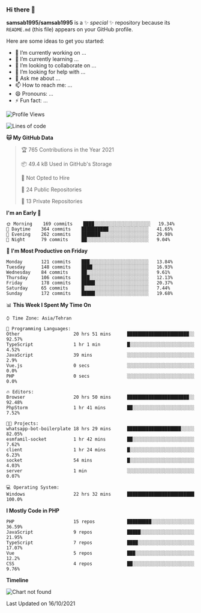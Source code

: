 ### Hi there 👋

**samsab1995/samsab1995** is a ✨ _special_ ✨ repository because its `README.md` (this file) appears on your GitHub profile.

Here are some ideas to get you started:

- 🔭 I’m currently working on ...
- 🌱 I’m currently learning ...
- 👯 I’m looking to collaborate on ...
- 🤔 I’m looking for help with ...
- 💬 Ask me about ...
- 📫 How to reach me: ...
- 😄 Pronouns: ...
- ⚡ Fun fact: ...

<!--START_SECTION:waka-->
![Profile Views](http://img.shields.io/badge/Profile%20Views-0-blue)

![Lines of code](https://img.shields.io/badge/From%20Hello%20World%20I%27ve%20Written-851010%20lines%20of%20code-blue)

**🐱 My GitHub Data** 

> 🏆 765 Contributions in the Year 2021
 > 
> 📦 49.4 kB Used in GitHub's Storage 
 > 
> 🚫 Not Opted to Hire
 > 
> 📜 24 Public Repositories 
 > 
> 🔑 13 Private Repositories  
 > 
**I'm an Early 🐤** 

```text
🌞 Morning    169 commits    ████░░░░░░░░░░░░░░░░░░░░░   19.34% 
🌆 Daytime    364 commits    ██████████░░░░░░░░░░░░░░░   41.65% 
🌃 Evening    262 commits    ███████░░░░░░░░░░░░░░░░░░   29.98% 
🌙 Night      79 commits     ██░░░░░░░░░░░░░░░░░░░░░░░   9.04%

```
📅 **I'm Most Productive on Friday** 

```text
Monday       121 commits    ███░░░░░░░░░░░░░░░░░░░░░░   13.84% 
Tuesday      148 commits    ████░░░░░░░░░░░░░░░░░░░░░   16.93% 
Wednesday    84 commits     ██░░░░░░░░░░░░░░░░░░░░░░░   9.61% 
Thursday     106 commits    ███░░░░░░░░░░░░░░░░░░░░░░   12.13% 
Friday       178 commits    █████░░░░░░░░░░░░░░░░░░░░   20.37% 
Saturday     65 commits     █░░░░░░░░░░░░░░░░░░░░░░░░   7.44% 
Sunday       172 commits    █████░░░░░░░░░░░░░░░░░░░░   19.68%

```


📊 **This Week I Spent My Time On** 

```text
⌚︎ Time Zone: Asia/Tehran

💬 Programming Languages: 
Other                    20 hrs 51 mins      ███████████████████████░░   92.57% 
TypeScript               1 hr 1 min          █░░░░░░░░░░░░░░░░░░░░░░░░   4.52% 
JavaScript               39 mins             ░░░░░░░░░░░░░░░░░░░░░░░░░   2.9% 
Vue.js                   0 secs              ░░░░░░░░░░░░░░░░░░░░░░░░░   0.0% 
PHP                      0 secs              ░░░░░░░░░░░░░░░░░░░░░░░░░   0.0%

🔥 Editors: 
Browser                  20 hrs 50 mins      ███████████████████████░░   92.48% 
PhpStorm                 1 hr 41 mins        ██░░░░░░░░░░░░░░░░░░░░░░░   7.52%

🐱‍💻 Projects: 
whatsapp-bot-boilerplate 18 hrs 29 mins      ████████████████████░░░░░   82.05% 
esmfamil-socket          1 hr 42 mins        ██░░░░░░░░░░░░░░░░░░░░░░░   7.62% 
client                   1 hr 24 mins        █░░░░░░░░░░░░░░░░░░░░░░░░   6.23% 
socket                   54 mins             █░░░░░░░░░░░░░░░░░░░░░░░░   4.03% 
server                   1 min               ░░░░░░░░░░░░░░░░░░░░░░░░░   0.07%

💻 Operating System: 
Windows                  22 hrs 32 mins      █████████████████████████   100.0%

```

**I Mostly Code in PHP** 

```text
PHP                      15 repos            █████████░░░░░░░░░░░░░░░░   36.59% 
JavaScript               9 repos             █████░░░░░░░░░░░░░░░░░░░░   21.95% 
TypeScript               7 repos             ████░░░░░░░░░░░░░░░░░░░░░   17.07% 
Vue                      5 repos             ███░░░░░░░░░░░░░░░░░░░░░░   12.2% 
CSS                      4 repos             ██░░░░░░░░░░░░░░░░░░░░░░░   9.76%

```


**Timeline**

![Chart not found](https://raw.githubusercontent.com/samsab1995/samsab1995/main/charts/bar_graph.png) 


 Last Updated on 16/10/2021
<!--END_SECTION:waka-->
